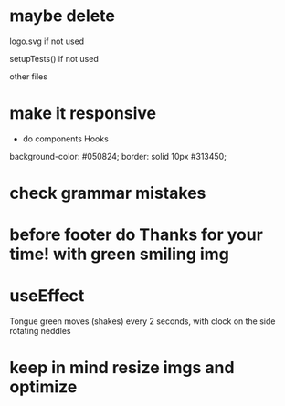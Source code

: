 # maybe delete

logo.svg if not used

setupTests() if not used

other files

# make it responsive

- do components Hooks

background-color: #050824;
border: solid 10px #313450;

# check grammar mistakes

# before footer do Thanks for your time! with green smiling img

# useEffect

Tongue green moves (shakes) every 2 seconds, with clock on the side rotating neddles

# keep in mind resize imgs and optimize